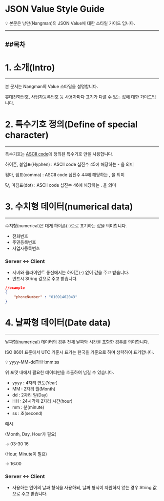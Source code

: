 # JSON Value Style Guide

<aside>
💡 본문은 낭만(Nangman)의 JSON Value에 대한 스타일 가이드 입니다.

</aside>

---
##목차
---

# 1. 소개(Intro)

---

본 문서는 Nangman의 Value 스타일을 설명합니다.

휴대전화번호, 사업자등록번호 등 사용자마다 표기가 다를 수 있는 값에 대한 가이드입니다.

# 2. 특수기호 정의(Define of special character)

---

특수기호는 [ASCII code](https://xn--ko-jnk.wikipedia.org/wiki/ASCII)에 정의된 특수기호 만을 사용합니다.
    

하이픈, 붙임표(Hyphen) : ASCII code 십진수 45에 해당하는 - 을 의미

컴마, 쉼표(comma) : ASCII code 십진수 44에 해당하는 , 을 의미

닷, 마침표(dot) : ASCII code 십진수 46에 해당하는 . 을 의미

# 3. 수치형 데이터(numerical data)

---

수치형(numerical)은 대게 하이픈(-)으로 표기하는 값을 의미합니다.

- 전화번호
- 주민등록번호
- 사업자등록번호

### Server ↔ Client

- 서버와 클라이언트 통신에서는 하이픈(-) 없이 값을 주고 받습니다.
- 반드시 String 값으로 주고 받습니다.

```json
//example
{
	"phoneNumber" : "01091462043"
}
```

# 4. 날짜형 데이터(Date data)

---

날짜형(numerical) 데이터의 경우 전체 날짜와 시간을 포함한 경우를 의미합니다.

ISO 8601 표준에서 UTC 기준시 표기는 한국을 기준으로 하며 생략하여 표기합니다.

<aside>
💡 yyyy-MM-ddTHH:mm:ss

</aside>

위 포맷 내에서 필요한 데이터만을 추출하여 넘길 수 있습니다.

- yyyy : 4자리 연도(Year)
- MM : 2자리 월(Month)
- dd : 2자리 일(Day)
- HH : 24시각제 2자리 시간(hour)
- mm : 분(minute)
- ss : 초(second)

예시 

(Month, Day, Hour가 필요)

→ 03-30 16

(Hour, Minute이 필요)

→ 16:00

### Server ↔ Client

- 사용하는 언어의 날짜 형식을 사용하되, 날짜 형식이 지원하지 않는 경우 String 값으로 주고 받습니다.
